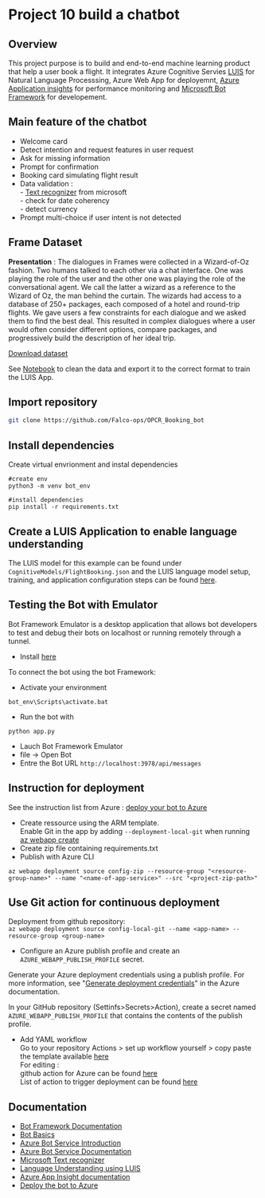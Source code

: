 # Project 10 build a chatbot

## Overview
This project purpose is to build and end-to-end machine learning product that help a user book a flight. It integrates Azure Cognitive Servies [LUIS](https://www.luis.ai) for Natural Language Processsing, Azure Web App for deployemnt, [Azure Application insights](https://docs.microsoft.com/en-us/azure/azure-monitor/app/app-insights-overview) for performance monitoring and [Microsoft Bot Framework](https://dev.botframework.com) for developement.

## Main feature of the chatbot
* Welcome card
* Detect intention and request features in user request
* Ask for missing information
* Prompt for confirmation
* Booking card simulating flight result
* Data validation :  
      - [Text recognizer](https://github.com/microsoft/Recognizers-Text/tree/master/Python) from microsoft  
      - check for date coherency  
      - detect currency  
* Prompt multi-choice if user intent is not detected

## Frame Dataset
**Presentation** : The dialogues in Frames were collected in a Wizard-of-Oz fashion. Two humans talked to each other via a chat interface. One was playing the role of the user and the other one was playing the role of the conversational agent. We call the latter a wizard as a reference to the Wizard of Oz, the man behind the curtain. The wizards had access to a database of 250+ packages, each composed of a hotel and round-trip flights. We gave users a few constraints for each dialogue and we asked them to find the best deal. This resulted in complex dialogues where a user would often consider different options, compare packages, and progressively build the description of her ideal trip.

[Download dataset](https://www.microsoft.com/en-us/research/project/frames-dataset/)

See [Notebook](https://github.com/Falco-ops/OPCR_Booking_bot/blob/master/Notebook/proj10_data_analyse.ipynb) to clean the data and export it to the correct format to train the LUIS App.

## Import repository
```bash
git clone https://github.com/Falco-ops/OPCR_Booking_bot

```


## Install dependencies
Create virtual envrionment and instal dependencies
```console
#create env
python3 -m venv bot_env

#install dependencies
pip install -r requirements.txt
```

## Create a LUIS Application to enable language understanding
The LUIS model for this example can be found under `CognitiveModels/FlightBooking.json` and the LUIS language model setup, training, and application configuration steps can be found [here](https://docs.microsoft.com/en-us/azure/bot-service/bot-builder-howto-v4-luis?view=azure-bot-service-4.0&tabs=cs).

## Testing the Bot with Emulator
Bot Framework Emulator is a desktop application that allows bot developers to test and debug their bots on localhost or running remotely through a tunnel.
* Install [here](https://github.com/Microsoft/BotFramework-Emulator/releases)

To connect the bot using the bot Framework:
* Activate your environment
```console
bot_env\Scripts\activate.bat
```
* Run the bot with
```Console
python app.py
```
* Lauch Bot Framework Emulator
* file -> Open Bot
* Entre the Bot URL `http://localhost:3978/api/messages`

## Instruction for deployment
See the instruction list from Azure : [deploy your bot to Azure](https://aka.ms/azuredeployment)  
* Create ressource using the ARM template.  
Enable Git in the app by adding `--deployment-local-git` when running [az webapp create](https://learn.microsoft.com/en-us/cli/azure/webapp#az-webapp-create)  
* Create zip file containing requirements.txt  
* Publish with Azure CLI  
```console
az webapp deployment source config-zip --resource-group "<resource-group-name>" --name "<name-of-app-service>" --src "<project-zip-path>"
```

## Use Git action for continuous deployment
Deployment from github repository:  
`az webapp deployment source config-local-git --name <app-name> --resource-group <group-name>`  
* Configure an Azure publish profile and create an `AZURE_WEBAPP_PUBLISH_PROFILE` secret.  

Generate your Azure deployment credentials using a publish profile. For more information, see "[Generate deployment credentials](https://docs.microsoft.com/azure/app-service/deploy-github-actions?tabs=applevel#generate-deployment-credentials)" in the Azure documentation.  

In your GitHub repository (Settinfs>Secrets>Action), create a secret named `AZURE_WEBAPP_PUBLISH_PROFILE` that contains the contents of the publish profile.  
* Add YAML workflow  
Go to your repository Actions > set up workflow yourself > copy paste the template available [here](https://docs.github.com/en/actions/deployment/deploying-to-your-cloud-provider/deploying-to-azure/deploying-python-to-azure-app-service)  
For editing :   
github action for Azure can be found [here](https://github.com/marketplace?query=Azure&type=actions)  
List of action to trigger deployment can be found [here](https://docs.github.com/en/actions/using-workflows/workflow-syntax-for-github-actions)  



## Documentation

- [Bot Framework Documentation](https://docs.botframework.com)
- [Bot Basics](https://docs.microsoft.com/azure/bot-service/bot-builder-basics?view=azure-bot-service-4.0)
- [Azure Bot Service Introduction](https://docs.microsoft.com/azure/bot-service/bot-service-overview-introduction?view=azure-bot-service-4.0)
- [Azure Bot Service Documentation](https://docs.microsoft.com/azure/bot-service/?view=azure-bot-service-4.0)
- [Microsoft Text recognizer](https://github.com/microsoft/Recognizers-Text/tree/master/Python)
- [Language Understanding using LUIS](https://docs.microsoft.com/en-us/azure/cognitive-services/luis/)
- [Azure App Insight documentation](https://docs.microsoft.com/en-us/azure/azure-monitor/app/app-insights-overview)
- [Deploy the bot to Azure](https://aka.ms/azuredeployment)



